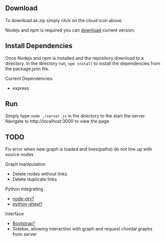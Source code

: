 ## Download
To download as zip simply click on the cloud icon above.

Nodejs and npm is required you can
[download](https://nodejs.org/en/download/) current version.

## Install Dependencies
Once Nodejs and npm is installed and the repository download to a directory. In the directory run, `npm install` to install the dependencies from the package.json file.

Current Dependencies:
* express


## Run
Simply type `node ./server.js` in the directory to the start the server. Navigate to http://localhost:3000 to view the page

## TODO

Fix error when new graph is loaded and lines(paths) do not line up with source nodes

Graph manipulation
* Delete nodes without links
* Delete duplicate links

Python integrating
* [node-pty?](https://github.com/Microsoft/node-pty)
* [python-sheel?](https://github.com/extrabacon/python-shell)

Interface
* [Bootstrap?](https://getbootstrap.com/)
* Sidebar, allowing interaction with graph and request chordal graphs from server

